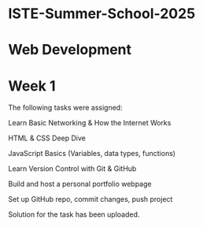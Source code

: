 # ISTE-Summer-School-2025
# Web Development
# Week 1

The following tasks were assigned:

Learn Basic Networking & How the Internet Works

HTML & CSS Deep Dive

JavaScript Basics (Variables, data types, functions)

Learn Version Control with Git & GitHub

Build and host a personal portfolio webpage

Set up GitHub repo, commit changes, push project


Solution for the task has been uploaded.